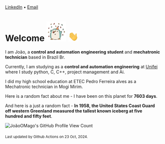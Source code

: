 [LinkedIn](https://www.linkedin.com/in/joão-pedro-gozzoli-b95641301/) &bull;
[Email](joaopedrogozzoli@gmail.com)

# Welcome <img src="happy.gif" height="64px" /> <img src="wave.gif" height="32px" />

I am João, a  **control and automation engineering student** and **mechatronic technician** based in Brazil Br.

Currently, I am studying as a **control and automation engineering** at [Unifei](https://unifei.edu.br) where I study python, C, C++, project management and Ai.

I did my high school education at ETEC Pedro Ferreira alves as a Mechatronic technician in Mogi Mirim.

Here is a random fact about me - I have been on this planet for **7603 days**.

And here is a just a random fact -  **In 1958, the United States Coast Guard off western Greenland measured the tallest known iceberg at five hundred and fifty feet**.

![JoãoOMago's GitHub Profile View Count](https://komarev.com/ghpvc/?username=JoaoOMago)

<sub>Last updated by Github Actions on 23 Oct, 2024.</sub>
